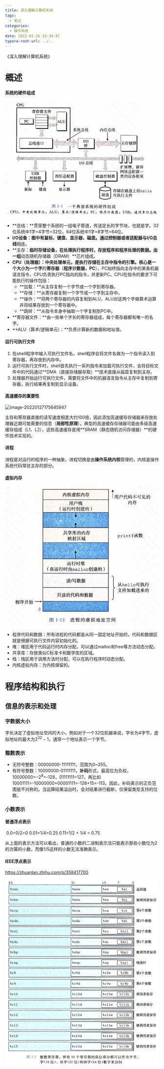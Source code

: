 ```yaml
---
title: 深入理解计算机系统
tags:
  - 笔记
categories:
  - 操作系统
date: 2022-01-26 22:34:47
typora-root-url: ../..
---
```


《深入理解计算机系统》

<!--more-->

# 概述

#### 系统的硬件组成

![image-20220126230603179](./images/深入理解计算机系统/image-20220126230603179.png)

- **总线：**贯穿整个系统的一组电子管道，传送定长的字节块，也就是字。32位系统中1字=4字节=32位，64位系统中1字=8字节=64位。
- **I/O设备：**图中有鼠标、键盘、显示器、磁盘。通过控制器或者适配器与**I/O总线**相连。
- **主存：**临时存储设备，在处理执行程序时，存放程序和程序处理的数据。由一组**动态随机存储器（DRAM）**芯片组成。
- **CPU（处理器）：**中央处理单元，是执行存储在主存中指令的引擎。核心是一个大小为**一个字**的**寄存器**（**程序计数器，PC**），PC始终指向主存中的某条机器语言指令，CPU负责执行PC指向的指令，并更新PC。CPU在指令的要求下可能执行的操作包括：
  - **加载：**从主存复制一个字节或一个字到寄存器。
  - **存储：**从寄存器复制一个字节或一个字到主存中。
  - **操作：**将两个寄存器的内容复制到ALU，ALU对这两个字做算术运算并将结果存放到一个寄存器中。
  - **跳转：**从指令本身中抽取一个字复制到PC中。
- **寄存器文件：**由一些单个字长的寄存器组成，每个寄存器都有唯一的名字。
- **ALU（算术/逻辑单元）：**负责计算新的数据和地址值。

#### 运行可执行文件

1. 在shell程序中输入可执行文件名，shell程序会将文件名做为一个指令读入到寄存器，再存放到内存中。
2. 运行可执行文件时，shell首先执行一系列指令来加载可执行文件，会将目标文件中的代码通过**DMA（直接存储器存取）**技术直接从磁盘复制到主存。
3. 处理器开始运行可执行文件，需要将文件中的机器语言指令从主存中复制到寄存器，执行结果再复制到显示设备。

#### 高速缓存的重要性

![image-20220127175645947](../images/深入理解计算机系统/image-20220127175645947.png)

​	主存和寄存器直接的读写速度相差大约100倍，因此添加高速缓存存储器来存放处理器近期可能需要的信息（**局部性原理**）。典型的高速缓存存储器可能由多级高速缓存组成（L1、L2），这些高速缓存是用**SRAM（静态随机访问存储器）**的硬件技术实现的。

#### 进程

​	进程是对运行的程序的一种抽象，进程切换是由**操作系统内核**管理的，内核是操作系统代码常驻主存的部分。

#### 虚拟内存

![image-20220128084821826](./images/深入理解计算机系统/image-20220128084821826.png)

- 程序代码和数据：所有进程的代码都是从同一固定地址开始的，代码和数据区就是根据可执行文件内容初始化的。
- 堆：堆区用于代码运行时内存分配，可以通过malloc和free等方法动态分配。
- 共享库：存放类似C标准卡和数学库的区域。
- 栈：栈区用于调用方法时分配，可以在执行程序时动态分配。
- 内核虚拟内存：为内核保留的。

# 程序结构和执行

## 信息的表示和处理

### 字数据大小

​	字长决定了虚拟地址空间的大小，例如对于一个32位机器来说，字长为4字节，虚拟地址的最大为$2^{32}-1$，通常一个地址表示一个字节。

### 整数表示

- 无符号整数：00000000-11111111，范围为0~255。
- 有符号整数：10000000-01111111，**补码**形式，最高位为负权，10000000=$-2^8$=-128，01111111=127。再比如10001111=-10000000+00001111=-128+15=-113。因此，补码表示的正负范围是不对称的。当运算结果溢出时，会对结果进行截断，仅保留类型支持的位数。

### 小数表示

#### 普通浮点表示

​	0.0=0/2=0		0.01=1/4=0.25		0.11=1/2 + 1/4 = 0.75

​	从上面的表示方法可以看出，普通的小数的二进制表示法只能表示那些小数位为2的次幂的小数，而像1/5这样的小数无法准确表示。

#### IEEE浮点表示

https://zhuanlan.zhihu.com/p/358417700

![image-20220207153702578](./images/深入理解计算机系统/image-20220207153702578.png)
